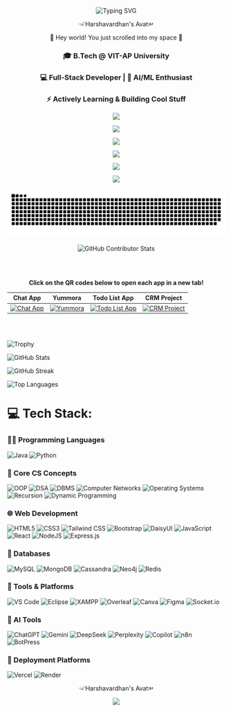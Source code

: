 
<p align="center">
  <img src="https://readme-typing-svg.demolab.com?font=Fira+Code&weight=600&size=24&pause=1000&center=true&vCenter=true&width=600&lines=Hi+I+am+Harsha;Welcome+to+My+Developer+Universe" alt="Typing SVG" />
</p>


<div align="center">

  <img src="https://github.com/user-attachments/assets/de1ec8a7-a761-40e7-b654-ed87dcbb5db0" width="200" alt="Harshavardhan's Avatar" style="border-radius: 50%;" />
  


  <p>👋 Hey world! You just scrolled into my space 🚀</p>

  <h3>🎓 B.Tech @ VIT-AP University</h3>
  <h3>💻 Full-Stack Developer | 🤖 AI/ML Enthusiast</h3>
  <h3>⚡ Actively Learning & Building Cool Stuff</h3>

</div>


<div align="center" style="display: flex; flex-direction: column; align-items: center; gap: 10px; max-width: 150px; margin: auto;">
  <a href="mailto:harshasai3003@gmail.com">
    <img src="https://img.shields.io/badge/-Email-FF0000?style=for-the-badge&logo=gmail&logoColor=white" />
  </a>
  <a href="https://linkedin.com/in/d-harshavardhan-sai">
    <img src="https://img.shields.io/badge/-LinkedIn-blue?style=for-the-badge&logo=linkedin&logoColor=white" />
  </a>
  <a href="https://leetcode.com/u/ap_22bce20069/">
    <img src="https://img.shields.io/badge/-LeetCode-FFA116?style=for-the-badge&logo=leetcode&logoColor=white" />
  </a>
  <a href="https://www.codechef.com/users/ap_22bce20069">
    <img src="https://img.shields.io/badge/-CodeChef-5B4638?style=for-the-badge&logo=codechef&logoColor=white" />
  </a>
  <a href="https://www.hackerrank.com/profile/ap_22bce20069">
    <img src="https://img.shields.io/badge/-HackerRank-2EC866?style=for-the-badge&logo=hackerrank&logoColor=white" />
  </a>
  <a href="https://instagram.com/ha_darling_ha">
    <img src="https://img.shields.io/badge/-Instagram-E4405F?style=for-the-badge&logo=instagram&logoColor=white" />
  </a>
</div>

<!-- Snake Contribution Animation -->
<p align="center">
  <img src="https://github.com/Platane/snk/raw/output/github-contribution-grid-snake.svg" alt="Contribution Snake Animation" />
</p>




<div align="center">
  <img src="https://github-contributor-stats.vercel.app/api?username=d-harshavardhan-sai&limit=5&theme=dark&combine_all_yearly_contributions=true" alt="GitHub Contributor Stats" />
</div>

<br><br>

<div align="center">

**Click on the QR codes below to open each app in a new tab!**

| Chat App | Yummora | Todo List App | CRM Project |
| -------- | ------- | ------------- | ----------- |
| [![Chat App](https://api.qrserver.com/v1/create-qr-code/?data=https://chat-app-3l00.onrender.com/&size=150x150)](https://chat-app-3l00.onrender.com/) | [![Yummora](https://api.qrserver.com/v1/create-qr-code/?data=https://yummora-frontend-1bnz.vercel.app/&size=150x150)](https://yummora-frontend-1bnz.vercel.app/) | [![Todo List App](https://api.qrserver.com/v1/create-qr-code/?data=https://todolistapp-frontend.vercel.app/&size=150x150)](https://todolistapp-frontend.vercel.app/) | [![CRM Project](https://api.qrserver.com/v1/create-qr-code/?data=https://crmdjango-r7iy.onrender.com/&size=150x150)](https://crmdjango-r7iy.onrender.com/) |

</div>


<br><br>







<!-- 🏆 GitHub Profile Trophy -->
![Trophy](https://github-profile-trophy.vercel.app/?username=d-harshavardhan-sai&theme=tokyonight&no-frame=true&title=Stars,Followers,Repositories,Commit,PullRequest,Issues&margin-w=10&margin-h=10)

 
  
<!-- 🚀 GitHub Stats -->
![GitHub Stats](https://github-readme-stats.vercel.app/api?username=d-harshavardhan-sai&theme=tokyonight&hide_border=false&include_all_commits=true&count_private=true&show_icons=true)

<!-- 🔥 GitHub Streak -->
![GitHub Streak](https://github-readme-streak-stats.herokuapp.com/?user=d-harshavardhan-sai&theme=tokyonight&hide_border=false)

<!-- 📊 Top Languages -->
![Top Languages](https://github-readme-stats.vercel.app/api/top-langs/?username=d-harshavardhan-sai&theme=tokyonight&hide_border=false&layout=compact&show_icons=true)





# 💻 Tech Stack:

### 👨‍💻 Programming Languages
![Java](https://img.shields.io/badge/Java-%23ED8B00.svg?style=for-the-badge&logo=openjdk&logoColor=white)
![Python](https://img.shields.io/badge/Python-3670A0?style=for-the-badge&logo=python&logoColor=ffdd54)

### 🧠 Core CS Concepts
![OOP](https://img.shields.io/badge/OOP-%23007ACC.svg?style=for-the-badge)
![DSA](https://img.shields.io/badge/DSA-%23FFA500.svg?style=for-the-badge)
![DBMS](https://img.shields.io/badge/DBMS-%23007ACC.svg?style=for-the-badge)
![Computer Networks](https://img.shields.io/badge/Computer%20Networks-%2300BFFF.svg?style=for-the-badge)
![Operating Systems](https://img.shields.io/badge/Operating%20Systems-%234285F4.svg?style=for-the-badge)
![Recursion](https://img.shields.io/badge/Recursion-%23FF6347.svg?style=for-the-badge)
![Dynamic Programming](https://img.shields.io/badge/Dynamic%20Programming-%23FF69B4.svg?style=for-the-badge)

### 🌐 Web Development
![HTML5](https://img.shields.io/badge/HTML5-%23E34F26.svg?style=for-the-badge&logo=html5&logoColor=white)
![CSS3](https://img.shields.io/badge/CSS3-%231572B6.svg?style=for-the-badge&logo=css3&logoColor=white)
![Tailwind CSS](https://img.shields.io/badge/Tailwind_CSS-%2338B2AC.svg?style=for-the-badge&logo=tailwind-css&logoColor=white)
![Bootstrap](https://img.shields.io/badge/Bootstrap-%237952B3.svg?style=for-the-badge&logo=bootstrap&logoColor=white)
![DaisyUI](https://img.shields.io/badge/DaisyUI-%23FFA500.svg?style=for-the-badge)
![JavaScript](https://img.shields.io/badge/JavaScript-%23323330.svg?style=for-the-badge&logo=javascript&logoColor=%23F7DF1E)
![React](https://img.shields.io/badge/React-%2320232a.svg?style=for-the-badge&logo=react&logoColor=%2361DAFB)
![NodeJS](https://img.shields.io/badge/Node.js-6DA55F?style=for-the-badge&logo=node.js&logoColor=white)
![Express.js](https://img.shields.io/badge/Express.js-%23404d59.svg?style=for-the-badge&logo=express&logoColor=%2361DAFB)

### 🧩 Databases
![MySQL](https://img.shields.io/badge/MySQL-4479A1.svg?style=for-the-badge&logo=mysql&logoColor=white)
![MongoDB](https://img.shields.io/badge/MongoDB-%234ea94b.svg?style=for-the-badge&logo=mongodb&logoColor=white)
![Cassandra](https://img.shields.io/badge/Cassandra-%231287B1.svg?style=for-the-badge&logo=apache-cassandra&logoColor=white)
![Neo4j](https://img.shields.io/badge/Neo4j-008CC1?style=for-the-badge&logo=neo4j&logoColor=white)
![Redis](https://img.shields.io/badge/Redis-%23DD0031.svg?style=for-the-badge&logo=redis&logoColor=white)

### 🧰 Tools & Platforms
![VS Code](https://img.shields.io/badge/VS_Code-%23007ACC.svg?style=for-the-badge&logo=visual-studio-code&logoColor=white)
![Eclipse](https://img.shields.io/badge/Eclipse-2C2255?style=for-the-badge&logo=eclipse&logoColor=white)
![XAMPP](https://img.shields.io/badge/XAMPP-FB7A24?style=for-the-badge&logo=xampp&logoColor=white)
![Overleaf](https://img.shields.io/badge/Overleaf-47A141?style=for-the-badge&logo=Overleaf&logoColor=white)
![Canva](https://img.shields.io/badge/Canva-%2300C4CC.svg?style=for-the-badge&logo=Canva&logoColor=white)
![Figma](https://img.shields.io/badge/Figma-%23F24E1E.svg?style=for-the-badge&logo=figma&logoColor=white)
![Socket.io](https://img.shields.io/badge/Socket.io-black?style=for-the-badge&logo=socket.io&badgeColor=010101)

### 🤖 AI Tools
![ChatGPT](https://img.shields.io/badge/ChatGPT-%234285F4.svg?style=for-the-badge&logo=openai&logoColor=white)
![Gemini](https://img.shields.io/badge/Gemini-%230073ff.svg?style=for-the-badge)
![DeepSeek](https://img.shields.io/badge/DeepSeek-AI-blue?style=for-the-badge)
![Perplexity](https://img.shields.io/badge/Perplexity-%230076D6.svg?style=for-the-badge)
![Copilot](https://img.shields.io/badge/Copilot-%23000000.svg?style=for-the-badge&logo=github&logoColor=white)
![n8n](https://img.shields.io/badge/n8n-%23EF4E4E.svg?style=for-the-badge&logo=n8n&logoColor=white)
![BotPress](https://img.shields.io/badge/BotPress-%23121011.svg?style=for-the-badge)

### 🚀 Deployment Platforms
![Vercel](https://img.shields.io/badge/Vercel-%23000000.svg?style=for-the-badge&logo=vercel&logoColor=white)
![Render](https://img.shields.io/badge/Render-%232B2E4A.svg?style=for-the-badge&logo=render&logoColor=white)


<p align="center"><img src="https://github.com/user-attachments/assets/13d4c03f-d82b-4276-863e-f396e67f4731" width="200" alt="Harshavardhan's Avatar" style="border-radius: 50%;" /></p>


<div align="center">
  <img src="https://quotes-github-readme.vercel.app/api?type=horizontal&theme=radical" />
</div>

